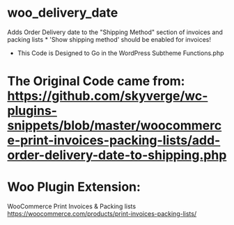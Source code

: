 # woo_delivery_date

<p>Adds Order Delivery date to the "Shipping Method" section of invoices and packing lists
* 'Show shipping method' should be enabled for invoices!</p>

* This Code is Designed to Go in the WordPress Subtheme Functions.php

# The Original Code came from: https://github.com/skyverge/wc-plugins-snippets/blob/master/woocommerce-print-invoices-packing-lists/add-order-delivery-date-to-shipping.php

# Woo Plugin Extension:
WooCommerce Print Invoices & Packing lists
https://woocommerce.com/products/print-invoices-packing-lists/
